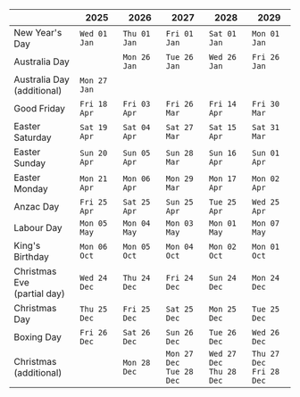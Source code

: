 |                                   | 2025         | 2026         | 2027         | 2028         | 2029         |
|-----------------------------------|--------------|--------------|--------------|--------------|--------------|
| New Year's Day                    | `Wed 01 Jan` | `Thu 01 Jan` | `Fri 01 Jan` | `Sat 01 Jan` | `Mon 01 Jan` | 
| Australia Day                     |              | `Mon 26 Jan` | `Tue 26 Jan` | `Wed 26 Jan` | `Fri 26 Jan` | 
| Australia Day<br>(additional)     | `Mon 27 Jan` |              |              |              |              | 
| Good Friday                       | `Fri 18 Apr` | `Fri 03 Apr` | `Fri 26 Mar` | `Fri 14 Apr` | `Fri 30 Mar` | 
| Easter Saturday                   | `Sat 19 Apr` | `Sat 04 Apr` | `Sat 27 Mar` | `Sat 15 Apr` | `Sat 31 Mar` | 
| Easter Sunday                     | `Sun 20 Apr` | `Sun 05 Apr` | `Sun 28 Mar` | `Sun 16 Apr` | `Sun 01 Apr` | 
| Easter Monday                     | `Mon 21 Apr` | `Mon 06 Apr` | `Mon 29 Mar` | `Mon 17 Apr` | `Mon 02 Apr` | 
| Anzac Day                         | `Fri 25 Apr` | `Sat 25 Apr` | `Sun 25 Apr` | `Tue 25 Apr` | `Wed 25 Apr` | 
| Labour Day                        | `Mon 05 May` | `Mon 04 May` | `Mon 03 May` | `Mon 01 May` | `Mon 07 May` | 
| King's Birthday                   | `Mon 06 Oct` | `Mon 05 Oct` | `Mon 04 Oct` | `Mon 02 Oct` | `Mon 01 Oct` | 
| Christmas Eve<br>(partial day)    | `Wed 24 Dec` | `Thu 24 Dec` | `Fri 24 Dec` | `Sun 24 Dec` | `Mon 24 Dec` | 
| Christmas Day                     | `Thu 25 Dec` | `Fri 25 Dec` | `Sat 25 Dec` | `Mon 25 Dec` | `Tue 25 Dec` | 
| Boxing Day                        | `Fri 26 Dec` | `Sat 26 Dec` | `Sun 26 Dec` | `Tue 26 Dec` | `Wed 26 Dec` | 
| Christmas<br>(additional)         |              | `Mon 28 Dec` | `Mon 27 Dec`<br>`Tue 28 Dec` | `Wed 27 Dec`<br>`Thu 28 Dec` | `Thu 27 Dec`<br>`Fri 28 Dec` | 
